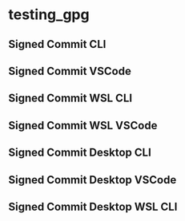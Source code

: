 # testing_gpg

## Signed Commit CLI

## Signed Commit VSCode

## Signed Commit WSL CLI

## Signed Commit WSL VSCode

## Signed Commit Desktop CLI

## Signed Commit Desktop VSCode

## Signed Commit Desktop WSL CLI
